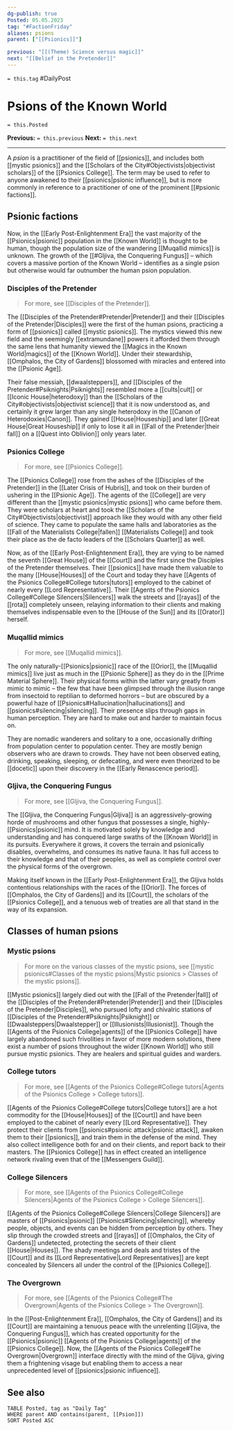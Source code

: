 ```yaml
---
dg-publish: true
Posted: 05.05.2023
tag: "#FactionFriday"
aliases: psions
parent: ["[[Psionics]]"]

previous: "[[(Theme) Science versus magic]]"
next: "[[Belief in the Pretender]]"
---
```

`= this.tag` #DailyPost 
# Psions of the Known World
`= this.Posted`

**Previous:** `= this.previous`
**Next:** `= this.next`

---

A *psion* is a practitioner of the field of [[psionics]], and includes both [[mystic psionics]] and the [[Scholars of the City#Objectivists|objectivist scholars]] of the [[Psionics College]]. The term may be used to refer to anyone awakened to their [[psionics|psionic influence]], but is more commonly in reference to a practitioner of one of the prominent [[#psionic factions]].

## Psionic factions

Now, in the [[Early Post-Enlightenment Era]] the vast majority of the [[Psionics|psionic]] population in the [[Known World]] is thought to be human, though the population size of the wandering [[Muqallid mimics]] is unknown. The growth of the [[#Gljiva, the Conquering Fungus]] – which covers a massive portion of the Known World – identifies as a single psion but otherwise would far outnumber the human psion population.

### Disciples of the Pretender

> For more, see [[Disciples of the Pretender]].

The [[Disciples of the Pretender#Pretender|Pretender]] and their [[Disciples of the Pretender|Disciples]] were the first of the human psions, practicing a form of [[psionics]] called [[mystic psionics]]. The mystics viewed this new field and the seemingly [[extramundane]] powers it afforded them through the same lens that humanity viewed the [[Magics in the Known World|magics]] of the [[Known World]]. Under their stewardship, [[Omphalos, the City of Gardens]] blossomed with miracles and entered into the [[Psionic Age]].

Their false messiah, [[dwaalsteppers]], and [[Disciples of the Pretender#Psiknights|Psiknights]] resembled more a [[cults|cult]] or [[Iconic House|heterodoxy]] than the [[Scholars of the City#objectivists|objectivist science]] that it is now understood as, and certainly it grew larger than any single heterodoxy in the [[Canon of Heterodoxies|Canon]]. They gained [[House|Houseship]] and later [[Great House|Great Houseship]] if only to lose it all in [[Fall of the Pretender|their fall]] on a [[Quest into Oblivion]] only years later.

### Psionics College

> For more, see [[Psionics College]].

The [[Psionics College]] rose from the ashes of the [[Disciples of the Pretender]] in the [[Later Crisis of Hubris]], and took on their burden of ushering in the [[Psionic Age]]. The agents of the [[College]] are very different than the [[mystic psionics|mystic psions]] who came before them. They were scholars at heart and took the [[Scholars of the City#Objectivists|objectivist]] approach like they would with any other field of science. They came to populate the same halls and laboratories as the [[Fall of the Materialists College|fallen]] [[Materialists College]] and took their place as the de facto leaders of the [[Scholars Quarter]] as well.

Now, as of the [[Early Post-Enlightenment Era]], they are vying to be named the seventh [[Great House]] of the [[Court]] and the first since the Disciples of the Pretender themselves. Their [[psionics]] have made them valuable to the many [[House|Houses]] of the Court and today they have [[Agents of the Psionics College#College tutors|tutors]] employed to the cabinet of nearly every [[Lord Representative]]. Their [[Agents of the Psionics College#College Silencers|Silencers]] walk the streets and [[rayas]] of the [[rota]] completely unseen, relaying information to their clients and making themselves indispensable even to the [[House of the Sun]] and its [[Orator]] herself.

### Muqallid mimics

> For more, see [[Muqallid mimics]].

The only naturally-[[Psionics|psionic]] race of the [[Orior]], the [[Muqallid mimics]] live just as much in the [[Psionic Sphere]] as they do in the [[Prime Material Sphere]]. Their physical forms within the latter vary greatly from mimic to mimic – the few that have been glimpsed through the illusion range from insectoid to reptilian to deformed horrors – but are obscured by a powerful haze of [[Psionics#Hallucination|hallucinations]] and [[psionics#silencing|silencing]]. Their presence slips through gaps in human perception. They are hard to make out and harder to maintain focus on.

They are nomadic wanderers and solitary to a one, occasionally drifting from population center to population center. They are mostly benign observers who are drawn to crowds. They have not been observed eating, drinking, speaking, sleeping, or defecating, and were even theorized to be [[docetic]] upon their discovery in the [[Early Renascence period]].

### Gljiva, the Conquering Fungus

> For more, see [[Gljiva, the Conquering Fungus]].

The [[Gljiva, the Conquering Fungus|Gljiva]] is an aggressively-growing horde of mushrooms and other fungus that possesses a single, highly-[[Psionics|psionic]] mind. It is motivated solely by knowledge and understanding and has conquered large swaths of the [[Known World]] in its pursuits. Everywhere it grows, it covers the terrain and psionically disables, overwhelms, and consumes its native fauna. It has full access to their knowledge and that of their peoples, as well as complete control over the physical forms of the overgrown.

Making itself known in the [[Early Post-Enlightenment Era]], the Gljiva holds contentious relationships with the races of the [[Orior]]. The forces of [[Omphalos, the City of Gardens]] and its [[Court]], the scholars of the [[Psionics College]], and a tenuous web of treaties are all that stand in the way of its expansion.

## Classes of human psions

### Mystic psions

> For more on the various classes of the mystic psions, see [[mystic psionics#Classes of the mystic psions|Mystic psionics > Classes of the mystic psions]].

[[Mystic psionics]] largely died out with the [[Fall of the Pretender|fall]] of the [[Disciples of the Pretender#Pretender|Pretender]] and their [[Disciples of the Pretender|Disciples]], who pursued lofty and chivalric stations of [[Disciples of the Pretender#Psiknights|Psiknight]] or [[Dwaalsteppers|Dwaalstepper]] or [[Illusionists|Illusionist]]. Though the [[Agents of the Psionics College|agents]] of the [[Psionics College]] have largely abandoned such frivolities in favor of more modern solutions, there exist a number of psions throughout the wider [[Known World]] who still pursue mystic psionics. They are healers and spiritual guides and warders.

### College tutors

> For more, see [[Agents of the Psionics College#College tutors|Agents of the Psionics College > College tutors]].

[[Agents of the Psionics College#College tutors|College tutors]] are a hot commodity for the [[House|Houses]] of the [[Court]] and have been employed to the cabinet of nearly every [[Lord Representative]]. They protect their clients from [[psionics#psionic attack|psionic attack]], awaken them to their [[psionics]], and train them in the defense of the mind. They also collect intelligence both for and on their clients, and report back to their masters. The [[Psionics College]] has in effect created an intelligence network rivaling even that of the [[Messengers Guild]].

### College Silencers

> For more, see [[Agents of the Psionics College#College Silencers|Agents of the Psionics College > College Silencers]].

[[Agents of the Psionics College#College Silencers|College Silencers]] are masters of [[Psionics|psionic]] [[Psionics#Silencing|silencing]], whereby people, objects, and events can be hidden from perception by others. They slip through the crowded streets and [[rayas]] of [[Omphalos, the City of Gardens]] undetected, protecting the secrets of their client [[House|Houses]]. The shady meetings and deals and tristes of the [[Court]] and its [[Lord Representative|Lord Representatives]] are kept concealed by Silencers all under the control of the [[Psionics College]].

### The Overgrown

> For more, see [[Agents of the Psionics College#The Overgrown|Agents of the Psionics College > The Overgrown]].

In the [[Post-Enlightenment Era]], [[Omphalos, the City of Gardens]] and its [[Court]] are maintaining a tenuous peace with the unrelenting [[Gljiva, the Conquering Fungus]], which has created opportunity for the [[Psionics|psionic]] [[Agents of the Psionics College|agents]] of the [[Psionics College]]. Now, the [[Agents of the Psionics College#The Overgrown|Overgrown]] interface directly with the mind of the Gljiva, giving them a frightening visage but enabling them to access a near unprecedented level of [[psionics|psionic influence]].

## See also
```dataview
TABLE Posted, tag as "Daily Tag"
WHERE parent AND contains(parent, [[Psion]])
SORT Posted ASC
```